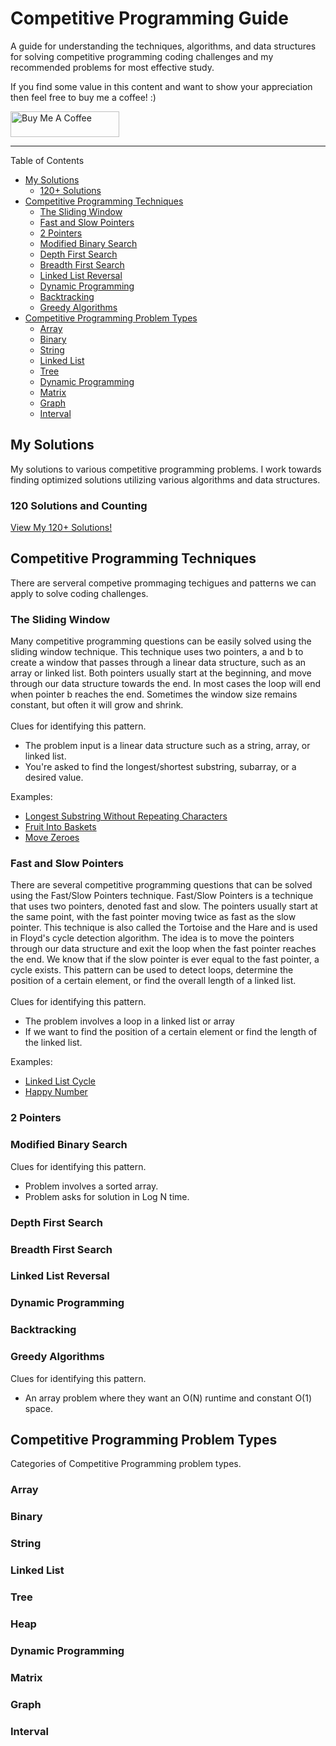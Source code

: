 # Competitive Programming Guide

A guide for understanding the techniques, algorithms, and data structures for solving competitive programming coding challenges and my recommended problems for most effective study. 

If you find some value in this content and want to show your appreciation then feel free to buy me a coffee! :)

<a href="https://www.buymeacoffee.com/lancepeterson" target="_blank"><img src="https://cdn.buymeacoffee.com/buttons/default-orange.png" alt="Buy Me A Coffee" height="41" width="174"></a>

---
Table of Contents

- [My Solutions](#My-Solutions)
  * [120+ Solutions](#120-Solutions-and-Counting)
- [Competitive Programming Techniques](#Competitive-Programming-Techniques)
  * [The Sliding Window](#The-Sliding-Window)
  * [Fast and Slow Pointers](#Fast-and-Slow-Pointers)
  * [2 Pointers](#2-Pointers)
  * [Modified Binary Search](#Modified-Binary-Search)
  * [Depth First Search](#Depth-First-Search)
  * [Breadth First Search](#Breadth-First-Search)
  * [Linked List Reversal](#Linked-List-Reversal)
  * [Dynamic Programming](#Dynamic-Programming)
  * [Backtracking](#Backtracking)
  * [Greedy Algorithms](#Greedy-Algorithms)
- [Competitive Programming Problem Types](#Competitive-Programming-Problem-Types)
  * [Array](#Array)
  * [Binary](#Binary)
  * [String](#String)
  * [Linked List](#Linked-List)
  * [Tree](#Tree)
  * [Dynamic Programming](#Dynamic-Programming)
  * [Matrix](#Array)
  * [Graph](#Graph)
  * [Interval](#Interval)

## My Solutions

My solutions to various competitive programming problems. I work towards finding optimized solutions utilizing various algorithms and data structures.

### 120 Solutions and Counting

[View My 120+ Solutions!](https://github.com/lancempeterson/Competitive-Programming/tree/master/Coding%20Problems%20%26%20My%20Solutions)

## Competitive Programming Techniques

There are serveral competive prommaging techigues and patterns we can apply to
solve coding challenges.

### The Sliding Window

Many competitive programming questions can be easily solved using the
sliding window technique. This technique uses two pointers, a and b to create a
window that passes through a linear data structure, such as an array or linked
list. Both pointers usually start at the beginning, and move through our data
structure towards the end. In most cases the loop will end when pointer b reaches
the end. Sometimes the window size remains constant,
but often it will grow and shrink.
<br>
<br>
Clues for identifying this pattern.
* The problem input is a linear data structure such as a string, array, or linked list.
* You're asked to find the longest/shortest substring, subarray, or a desired value.

Examples:
* [Longest Substring Without Repeating Characters](https://leetcode.com/problems/longest-substring-without-repeating-characters/)
* [Fruit Into Baskets](https://leetcode.com/problems/fruit-into-baskets/)
* [Move Zeroes](https://github.com/lancempeterson/Competitive-Programming/tree/master/Coding%20Problems%20%26%20My%20Solutions/Move%20Zeroes)

### Fast and Slow Pointers

There are several competitive programming questions that can be solved using the
Fast/Slow Pointers technique. Fast/Slow Pointers is a technique that uses two
pointers, denoted fast and slow.
The pointers usually start at the same point, with the fast pointer moving twice
as fast as the slow pointer. This technique is also called the Tortoise and the
Hare and is used in Floyd's cycle detection algorithm. The idea is to move the
pointers through our data structure and exit the loop when the fast pointer reaches the
end. We know that if the slow pointer is ever equal to the fast pointer, a cycle
exists. This pattern can be used to detect loops, determine the position of a
certain element, or find the overall length of a linked list.
<br>
<br>
Clues for identifying this pattern.
* The problem involves a loop in a linked list or array
* If we want to find the position of a certain element or find the length of the linked list.

Examples:
* [Linked List Cycle](https://leetcode.com/problems/linked-list-cycle/)
* [Happy Number](https://leetcode.com/problems/happy-number/)

### 2 Pointers

### Modified Binary Search

Clues for identifying this pattern.
* Problem involves a sorted array.
* Problem asks for solution in Log N time.

### Depth First Search

### Breadth First Search

### Linked List Reversal

### Dynamic Programming

### Backtracking

### Greedy Algorithms

Clues for identifying this pattern.
* An array problem where they want an O(N) runtime and constant O(1) space.

## Competitive Programming Problem Types

Categories of Competitive Programming problem types.

### Array

### Binary

### String

### Linked List

### Tree

### Heap

### Dynamic Programming

### Matrix

### Graph

### Interval

<!-- __Competitive Programming Techniques__

**1) The Sliding Window**

Many competitive programming questions can be easily solved using the
sliding window technique. This technique uses two pointers, a and b to create a
window that passes through a linear data structure, such as an array or linked
list. Both pointers usually start at the beginning, and move through our data
structure towards the end. In most cases the loop will end when pointer b reaches
the end. Sometimes the window size remains constant,
but often it will grow and shrink.
<br>
<br>
Clues for identifying this pattern.
* The problem input is a linear data structure such as a string, array, or linked list.
* You're asked to find the longest/shortest substring, subarray, or a desired value.

Examples:
* [Longest Substring Without Repeating Characters](https://leetcode.com/problems/longest-substring-without-repeating-characters/)
* [Fruit Into Baskets](https://leetcode.com/problems/fruit-into-baskets/)
* [Move Zeroes](https://github.com/lancempeterson/Competitive-Programming/tree/master/Coding%20Problems%20%26%20My%20Solutions/Move%20Zeroes)

**2) Fast/Slow Pointers**

There are several competitive programming questions that can be solved using the
Fast/Slow Pointers technique. Fast/Slow Pointers is a technique that uses two
pointers, denoted fast and slow.
The pointers usually start at the same point, with the fast pointer moving twice
as fast as the slow pointer. This technique is also called the Tortoise and the
Hare and is used in Floyd's cycle detection algorithm. The idea is to move the
pointers through our data structure and exit the loop when the fast pointer reaches the
end. We know that if the slow pointer is ever equal to the fast pointer, a cycle
exists. This pattern can be used to detect loops, determine the position of a
certain element, or find the overall length of a linked list.
<br>
<br>
Clues for identifying this pattern.
* The problem involves a loop in a linked list or array
* If we want to find the position of a certain element or find the length of the linked list.

Examples:
* [Linked List Cycle](https://leetcode.com/problems/linked-list-cycle/)
* [Happy Number](https://leetcode.com/problems/happy-number/)

**3) 2 Pointers**

**4) Modified Binary Search**

Clues for identifying this pattern.
* Problem involves a sorted array.
* Problem asks for solution in Log N time.

**5) Depth First Search**

**6) Breadth First Search**

**7) Linked List Reversal**

**8) Dynamic Programming**

**9) Backtracking**

**10) Greedy Algorithms**

Clues for identifying this pattern.
* An array problem where they want an O(N) runtime and constant O(1) space.

---

__Competitive Programming Problem Types__

**1) Binary**

**2) Array**

**3) String**

**4) Linked List**

**5) Tree**

**6) Heap**

**7) Dynamic Programming**

**8) Matrix**

**9) Graph**

**10) Interval** -->
